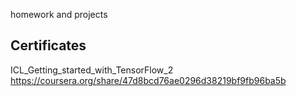 homework and projects


## Certificates

ICL_Getting_started_with_TensorFlow_2    https://coursera.org/share/47d8bcd76ae0296d38219bf9fb96ba5b
